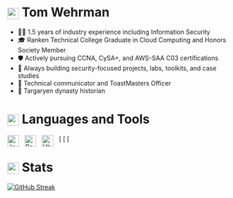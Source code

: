# <img src="https://www.gstatic.com/android/keyboard/emojikitchen/20240530/u1f409/u1f409_u1f525.png?fbx" width="26" height="26" style="vertical-align: middle;" alt="red dragon"/> Tom Wehrman

- 👷‍♂️ 1.5 years of industry experience including Information Security
- 🎓 Ranken Technical College Graduate in Cloud Computing and Honors Society Member 
- 🛡️ Actively pursuing CCNA, CySA+, and AWS-SAA C03 certifications
- 🔬 Always building security-focused projects, labs, toolkits, and case studies
- 🎤 Technical communicator and ToastMasters Officer
- 📜 Targaryen dynasty historian 

# <img src="https://www.gstatic.com/android/keyboard/emojikitchen/20240530/u1f4bb/u1f4bb_u1f30c.png?fbx" width="26" height="26" style="vertical-align: middle;" alt="magic laptop"/> Languages and Tools

[<img align="left" alt="JavaScript" width="26px" src="https://cdn.jsdelivr.net/gh/devicons/devicon/icons/javascript/javascript-original.svg" style="padding-right:10px;" />
[<img align="left" alt="React" width="26px" src="https://cdn.jsdelivr.net/gh/devicons/devicon/icons/react/react-original.svg" style="padding-right:10px;" />
[<img align="left" alt="Ubuntu" width="26px" style="padding-right:10px;" src="https://cdn.jsdelivr.net/gh/devicons/devicon/icons/ubuntu/ubuntu-plain.svg" />


# <img src="https://www.gstatic.com/android/keyboard/emojikitchen/20231113/u1f4a1/u1f4a1_u1f451.png?fbx" width="26" height="26" style="vertical-align: middle;" alt="visionary idea emoji"/> Stats
<a href="https://git.io/streak-stats"><img src="https://streak-stats.demolab.com?user=wehr-to&theme=blood-dark&border_radius=5" alt="GitHub Streak" /></a>
